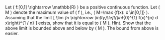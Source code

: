 Let \( f:[0,1] \rightarrow \mathbb{R} \) be a positive continuous function. Let \( M \) denote the maximum value of \( f \), i.e., \( M=\max \{f(x): x \in[0,1]\} \). Assuming that the limit
\[
\lim _{n \rightarrow \infty}\left(\int_{0}^{1} f(x)^{n} d x\right)^{1 / n}
\]
exists, show that it is equal to \( M \). Hint. Show that the above limit is bounded above and below by \( M \). The bound from above is easier.
